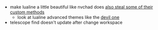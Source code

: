 - make lualine a little beautiful like nvchad does [also steal some of their custom methods](https://github.com/NvChad/ui/blob/main/lua/nvchad_ui/statusline/modules.lua)
  - look at lualine advanced themes like the [devil one](https://github.com/nvim-lualine/lualine.nvim/blob/master/examples/evil_lualine.lua)
- telescope find doesn't update after change workspace
